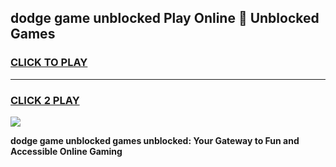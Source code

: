 
## dodge game unblocked Play Online 👋 Unblocked Games
<h3>
<a href="https://premium.freeplayer.one?title=dodge_game_unblocked&ref=19F">CLICK TO PLAY</a></h3>
<hr>

<h3>
<a href="https://premium.freeplayer.one?title=dodge_game_unblocked&ref=19F">CLICK 2 PLAY</a>
  
</h3>

<a href="https://premium.freeplayer.one?title=dodge_game_unblocked&ref=19F"><img src="https://clearcache.store/games.png"></a>


**dodge game unblocked games unblocked: Your Gateway to Fun and Accessible Online Gaming**
